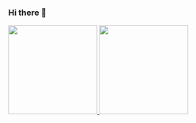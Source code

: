 ### Hi there 👋

<div>
<a href="https://github.com/taciano">
<img height="180em" src="https://github-readme-stats.vercel.app/api/top-langs/?username=taciano&layout=compact&langs_count=7&theme=dracula"/>
<img height="180em" src="https://github-readme-stats.vercel.app/api?username=taciano&show_icons=true&theme=dracula&include_all_commits=true&count_private=true"/>
</div>
